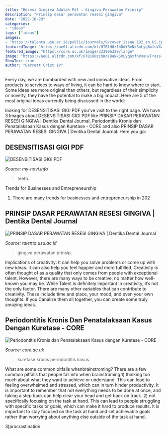 ```yaml
---
title: "Resesi Gingiva Adalah Pdf : Gingiva Perawatan Prinsip"
description: "Prinsip dasar perawatan resesi gingiva"
date: "2022-10-29"
categories:
- "ideas"
tags: ["ideas"]
images:
- "https://talenta.usu.ac.id/public/journals/9/cover_issue_192_en_US.jpg"
featuredImage: "https://ae01.alicdn.com/kf/HTB1H8z1hDdYBeNkSmLyq6xfnVXaH/Fress-pengiriman-50-pcs-lot-3-ml-Gigi-gigi-whitening-remineralisasi-gel-gigi-desensitisasi-gel.jpg_640x640.jpg"
featured_image: "https://core.ac.uk/image/323996329/large"
image: "https://ae01.alicdn.com/kf/HTB1H8z1hDdYBeNkSmLyq6xfnVXaH/Fress-pengiriman-50-pcs-lot-3-ml-Gigi-gigi-whitening-remineralisasi-gel-gigi-desensitisasi-gel.jpg_640x640.jpg"
ShowToc: true
author: "Garrett Crist IV"
---
```



Every day, we are bombarded with new and innovative ideas. From products to services to ways of living, it can be hard to know where to start. Some ideas are more original than others, but regardless of their simplicity or novelty, they have the potential to make a big impact. Here are 5 of the most original ideas currently being discussed in the world: 

	

		
looking for DESENSITISASI GIGI PDF you've visit to the right page. We have 3 Images about DESENSITISASI GIGI PDF like PRINSIP DASAR PERAWATAN RESESI GINGIVA | Dentika Dental Journal, Periodontitis Kronis dan Penatalaksaan Kasus dengan Kuretase - CORE and also PRINSIP DASAR PERAWATAN RESESI GINGIVA | Dentika Dental Journal. Here you go:
		
    
## DESENSITISASI GIGI PDF

<img loading=lazy src="https://ae01.alicdn.com/kf/HTB1H8z1hDdYBeNkSmLyq6xfnVXaH/Fress-pengiriman-50-pcs-lot-3-ml-Gigi-gigi-whitening-remineralisasi-gel-gigi-desensitisasi-gel.jpg_640x640.jpg" onerror="this.onerror=null;this.src='https://tse2.mm.bing.net/th?id=OIP.abNOgx34MXKSeqjuzTcHQAHaHa&amp;pid=15.1';" alt="DESENSITISASI GIGI PDF">

_Source: my-navi.info_

>teeth. 

	

Trends for Businesses and Entrepreneurship
1. There are many trends for businesses and entrepreneurship in 202
    
## PRINSIP DASAR PERAWATAN RESESI GINGIVA | Dentika Dental Journal

<img loading=lazy src="https://talenta.usu.ac.id/public/journals/9/cover_issue_192_en_US.jpg" onerror="this.onerror=null;this.src='https://tse4.mm.bing.net/th?id=OIP.CQwGrzQiZjru3NR3iIFa8wHaKT&amp;pid=15.1';" alt="PRINSIP DASAR PERAWATAN RESESI GINGIVA | Dentika Dental Journal">

_Source: talenta.usu.ac.id_

>gingiva perawatan prinsip. 

	

Implications of creativity: It can help you solve problems or come up with new ideas. It can also help you feel happier and more fulfilled.
Creativity is often thought of as a quality that only comes from people with exceptional talent. However, there are many ways to be creative, no matter how well-known you may be. While Talent is definitely important in creativity, it’s not the only factor. There are many other variables that can contribute to creativity. These include time and place, your mood, and even your own thoughts. If you Canalize them all together, you can create some truly amazing ideas.

    
## Periodontitis Kronis Dan Penatalaksaan Kasus Dengan Kuretase - CORE

<img loading=lazy src="https://core.ac.uk/image/323996329/large" onerror="this.onerror=null;this.src='https://tse3.mm.bing.net/th?id=OIP.pyI6JubHKuqJwIf3maoRggAAAA&amp;pid=15.1';" alt="Periodontitis Kronis dan Penatalaksaan Kasus dengan Kuretase - CORE">

_Source: core.ac.uk_

>kuretase kronis periodontitis kasus. 

	

What are some common pitfalls whenbrainstroming?
There are a few common pitfalls that people fall into when brainstroming.1) thinking too much about what they want to achieve or understand. This can lead to feeling overwhelmed and stressed, which can in turn hinder productivity. It is important to remember that not everything needs to be done at once, and taking a step back can help clear your head and get back on track.
2) not specifically focusing on the task at hand. This can lead to people struggling with specific tasks or goals, which can make it hard to produce results. It is important to stay focused on the task at hand and set achievable goals rather than worrying about anything else outside of the task at hand.

3)procrastination.

